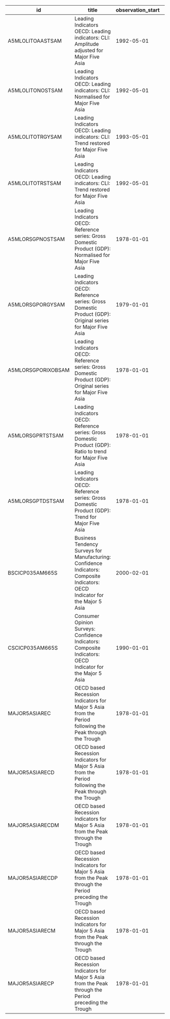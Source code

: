| id                 | title                                                                                                                         | observation_start   | observation_end   |
|--------------------|-------------------------------------------------------------------------------------------------------------------------------|---------------------|-------------------|
| A5MLOLITOAASTSAM   | Leading Indicators OECD: Leading indicators: CLI: Amplitude adjusted for Major Five Asia                                      | 1992-05-01          | 2022-04-01        |
| A5MLOLITONOSTSAM   | Leading Indicators OECD: Leading indicators: CLI: Normalised for Major Five Asia                                              | 1992-05-01          | 2022-04-01        |
| A5MLOLITOTRGYSAM   | Leading Indicators OECD: Leading indicators: CLI: Trend restored for Major Five Asia                                          | 1993-05-01          | 2021-11-01        |
| A5MLOLITOTRSTSAM   | Leading Indicators OECD: Leading indicators: CLI: Trend restored for Major Five Asia                                          | 1992-05-01          | 2021-11-01        |
| A5MLORSGPNOSTSAM   | Leading Indicators OECD: Reference series: Gross Domestic Product (GDP): Normalised for Major Five Asia                       | 1978-01-01          | 2021-11-01        |
| A5MLORSGPORGYSAM   | Leading Indicators OECD: Reference series: Gross Domestic Product (GDP): Original series for Major Five Asia                  | 1979-01-01          | 2021-11-01        |
| A5MLORSGPORIXOBSAM | Leading Indicators OECD: Reference series: Gross Domestic Product (GDP): Original series for Major Five Asia                  | 1978-01-01          | 2021-11-01        |
| A5MLORSGPRTSTSAM   | Leading Indicators OECD: Reference series: Gross Domestic Product (GDP): Ratio to trend for Major Five Asia                   | 1978-01-01          | 2021-11-01        |
| A5MLORSGPTDSTSAM   | Leading Indicators OECD: Reference series: Gross Domestic Product (GDP): Trend for Major Five Asia                            | 1978-01-01          | 2021-11-01        |
| BSCICP035AM665S    | Business Tendency Surveys for Manufacturing: Confidence Indicators: Composite Indicators: OECD Indicator for the Major 5 Asia | 2000-02-01          | 2022-03-01        |
| CSCICP035AM665S    | Consumer Opinion Surveys: Confidence Indicators: Composite Indicators: OECD Indicator for the Major 5 Asia                    | 1990-01-01          | 2022-03-01        |
| MAJOR5ASIAREC      | OECD based Recession Indicators for Major 5 Asia from the Period following the Peak through the Trough                        | 1978-01-01          | 2021-12-01        |
| MAJOR5ASIARECD     | OECD based Recession Indicators for Major 5 Asia from the Period following the Peak through the Trough                        | 1978-01-01          | 2021-12-31        |
| MAJOR5ASIARECDM    | OECD based Recession Indicators for Major 5 Asia from the Peak through the Trough                                             | 1978-01-01          | 2021-12-31        |
| MAJOR5ASIARECDP    | OECD based Recession Indicators for Major 5 Asia from the Peak through the Period preceding the Trough                        | 1978-01-01          | 2021-12-31        |
| MAJOR5ASIARECM     | OECD based Recession Indicators for Major 5 Asia from the Peak through the Trough                                             | 1978-01-01          | 2021-12-01        |
| MAJOR5ASIARECP     | OECD based Recession Indicators for Major 5 Asia from the Peak through the Period preceding the Trough                        | 1978-01-01          | 2021-12-01        |